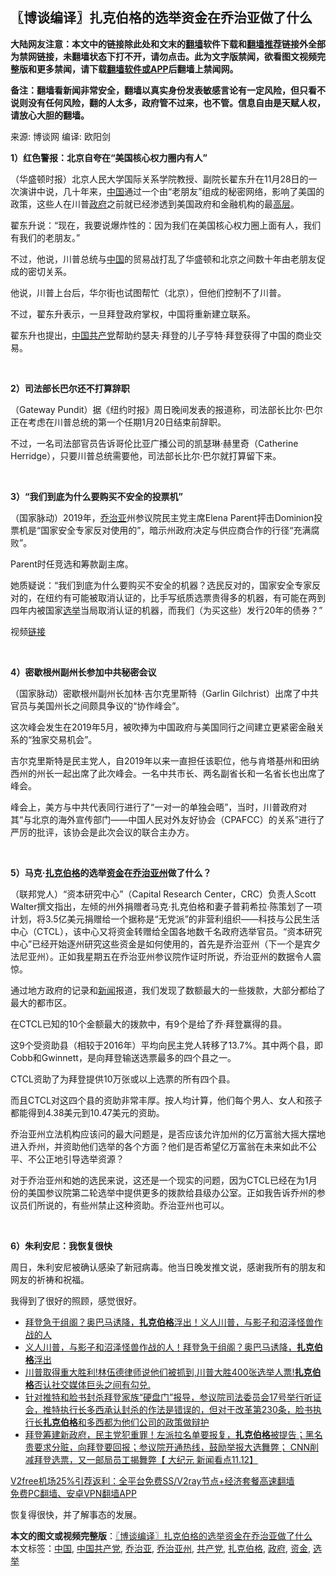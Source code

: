  <h2>〖博谈编译〗扎克伯格的选举资金在乔治亚做了什么</h2> <p class="notice"><b>大陆网友注意：本文中的链接除此处和文末的<a href="https://github.com/bannedbook/fanqiang" >翻墙</a>软件下载和<a href="https://github.com/killgcd/justmysocks/blob/master/README.md">翻墙推荐</a>链接外全部为禁网链接，未翻墙状态下打不开，请勿点击。此为文字版禁闻，欲看图文视频完整版和更多禁闻，请下载<a href="https://github.com/bannedbook/fanqiang">翻墙软件或APP</a>后翻墙上禁闻网。</p><p>备注：翻墙看新闻非常安全，翻墙以真实身份发表敏感言论有一定风险，但只看不说则没有任何风险，翻的人太多，政府管不过来，也不管。信息自由是天赋人权，请放心大胆的翻墙。</b></p>  <div class="entry"> <p>来源:&nbsp;博谈网                      编译:&nbsp;欧阳剑                           </p> <p></p> <p><strong>1）红色警报：北京自夸在“美国核心权力圈内有人”</strong></p> <p>（华盛顿时报）北京人民大学国际关系学院教授、副院长翟东升在11月28日的一次演讲中说，几十年来，<span class='wp_keywordlink_affiliate'><a href="https://www.bannedbook.org/" title="中国" target="_blank">中国</a></span>通过一个由“老朋友”组成的秘密网络，影响了美国的政策，这些人在川普<a href="https://www.bannedbook.org/bnews/tag/%e6%94%bf%e5%ba%9c/" class="st_tag internal_tag" rel="tag" title="标签 政府 下的日志">政府</a>之前就已经渗透到美国政府和金融机构的最<span class='wp_keywordlink_affiliate'><a href="https://www.bannedbook.org/bnews/ccpdope/" title="中共高层内幕" target="_blank">高层</a></span>。</p> <p>翟东升说：“现在，我要说爆炸性的：因为我们在美国核心权力圈上面有人，我们有我们的老朋友。”</p> <p>不过，他说，川普总统与<a href="https://www.bannedbook.org/bnews/tag/%E4%B8%AD%E5%9B%BD/" class="st_tag internal_tag" rel="tag" title="标签 中国 下的日志">中国</a>的贸易战打乱了华盛顿和北京之间数十年由老朋友促成的密切关系。</p> <p>他说，川普上台后，华尔街也试图帮忙（北京），但他们控制不了川普。</p> <p>不过，翟东升表示，一旦拜登政府掌权，中国将重新建立联系。</p> <p>翟东升也提出，<a href="https://www.bannedbook.org/bnews/tag/%e4%b8%ad%e5%9b%bd%e5%85%b1%e4%ba%a7%e5%85%9a/" class="st_tag internal_tag" rel="tag" title="标签 中国共产党 下的日志">中国共产党</a>帮助约瑟夫·拜登的儿子亨特·拜登获得了中国的商业交易。</p> <p> </p> <p></p>  <p><strong>2）司法部长巴尔还不打算辞职</strong></p> <p>（Gateway Pundit）据《纽约时报》周日晚间发表的报道称，司法部长比尔·巴尔正在考虑在川普总统的第一个任期1月20日结束前辞职。</p> <p>不过，一名司法部官员告诉哥伦比亚广播公司的凯瑟琳·赫里奇（Catherine Herridge），只要川普总统需要他，司法部长比尔·巴尔就打算留下来。</p> <p> </p> <p></p> <p><strong>3）“我们到底为什么要购买不安全的投票机”</strong></p> <p>（国家脉动）2019年，<a href="https://www.bannedbook.org/bnews/tag/%E4%B9%94%E6%B2%BB%E4%BA%9A/" class="st_tag internal_tag" rel="tag" title="标签 乔治亚 下的日志">乔治亚</a>州参议院民主党主席Elena Parent抨击Dominion投票机是“国家安全专家反对使用的”，暗示州政府决定与供应商合作的行径“充满腐败”。</p> <p>Parent时任竞选和筹款副主席。</p> <p>她质疑说：“我们到底为什么要购买不安全的机器？选民反对的，国家安全专家反对的，在纽约有可能被取消认证的，比手写纸质选票贵得多的机器，有可能在两到四年内被国家<a href="https://www.bannedbook.org/bnews/tag/%e9%80%89%e4%b8%be/" class="st_tag internal_tag" rel="tag" title="标签 选举 下的日志">选举</a>当局取消认证的机器，而我们（为买这些）发行20年的债券？”</p> <p>视频<a href="https://twitter.com/i/status/1335954482761510913">链接</a></p> <p> </p>  <p></p> <p><strong>4）密歇根州副州长参加中共秘密会议</strong></p> <p>（国家脉动）密歇根州副州长加林·吉尔克里斯特（Garlin Gilchrist）出席了中共官员与美国州长之间颇具争议的“协作峰会”。</p> <p>这次峰会发生在2019年5月，被吹捧为中国政府与美国同行之间建立更紧密金融关系的“独家交易机会”。</p> <p>吉尔克里斯特是民主党人，自2019年以来一直担任该职位，他与肯塔基州和田纳西州的州长一起出席了此次峰会。一名中共市长、两名副省长和一名省长也出席了峰会。</p> <p>峰会上，美方与中共代表同行进行了“一对一的单独会晤”，当时，川普政府对其“与北京的海外宣传部门——中国人民对外友好协会（CPAFCC）的关系”进行了严厉的批评，该协会是此次会议的联合主办方。</p> <p> </p> <p></p> <p><strong>5）马克·<a href="https://www.bannedbook.org/bnews/tag/%e6%89%8e%e5%85%8b%e4%bc%af%e6%a0%bc/" class="st_tag internal_tag" rel="tag" title="标签 扎克伯格 下的日志">扎克伯格</a>的选举<a href="https://www.bannedbook.org/bnews/tag/%E8%B5%84%E9%87%91/" class="st_tag internal_tag" rel="tag" title="标签 资金 下的日志">资金</a>在<a href="https://www.bannedbook.org/bnews/tag/%e4%b9%94%e6%b2%bb%e4%ba%9a%e5%b7%9e/" class="st_tag internal_tag" rel="tag" title="标签 乔治亚州 下的日志">乔治亚州</a>做了什么？</strong></p> <p>（联邦党人）“资本研究中心”（Capital Research Center，CRC）负责人Scott Walter撰文指出，左倾的州外捐赠者马克·扎克伯格和妻子普莉希拉·陈策划了一项计划，将3.5亿美元捐赠给一个据称是“无党派”的非营利组织——科技与公民生活中心（CTCL），该中心又将资金转赠给全国各地数千名政府选举官员。“资本研究中心”已经开始逐州研究这些资金是如何使用的，首先是乔治亚州（下一个是宾夕法尼亚州）。正如我星期五在乔治亚州参议院作证时所说，乔治亚州的数据令人震惊。</p> <p>通过地方政府的记录和<span class='wp_keywordlink_affiliate'><a href="https://www.bannedbook.org/" title="新闻">新闻</a></span>报道，我们发现了数额最大的一些拨款，大部分都给了最大的都市区。</p>  <p>在CTCL已知的10个金额最大的拨款中，有9个是给了乔·拜登赢得的县。</p> <p>这9个受资助县（相较于2016年）平均向民主党人转移了13.7%。其中两个县，即Cobb和Gwinnett，是向拜登输送选票最多的四个县之一。</p> <p>CTCL资助了为拜登提供10万张或以上选票的所有四个县。</p> <p>而且CTCL对这四个县的资助非常丰厚。按人均计算，他们每个男人、女人和孩子都能得到4.38美元到10.47美元的资助。</p> <p>乔治亚州立法机构应该问的最大问题是，是否应该允许加州的亿万富翁大摇大摆地进入乔州，并资助他们选举的各个方面？他们是否希望亿万富翁在未来如此不公平、不公正地引导选举资源？</p> <p>对于乔治亚州和她的选民来说，这还是一个现实的问题，因为CTCL已经在为1月份的美国参议院第二轮选举中提供更多的拨款给县级办公室。正如我告诉乔州的参议员们所说的，有些州禁止这种资助。乔治亚州也可以。</p> <p> </p> <p></p> <p><strong>6）朱利安尼：我恢复很快</strong></p> <p>周日，朱利安尼被确认感染了新冠病毒。他当日晚发推文说，感谢我所有的朋友和网友的祈祷和祝福。</p> <p>我得到了很好的照顾，感觉很好。</p>  <ul class='op-related-articles' title='相关阅读'> <li><a href='https://www.bannedbook.org/bnews/bannedvideo/20201124/1436100.html' target='_blank'>拜登急于组阁？奥巴马诱降，<b>扎克伯格</b>浮出！义人川普，与影子和沼泽怪兽作战的人</a></li> <li><a href='https://www.bannedbook.org/bnews/bannedvideo/20201123/1435584.html' target='_blank'>义人川普，与影子和沼泽怪兽作战的人！拜登急于组阁？奥巴马诱降，<b>扎克伯格</b>浮出</a></li> <li><a href='https://www.bannedbook.org/bnews/bannedvideo/20201118/1435491.html' target='_blank'>川普取得重大胜利!林伍德律师说他们被抓到,川普大胜400张选举人票!<b>扎克伯格</b>否认社交媒体巨头之间有勾兑.</a></li> <li><a href='https://www.bannedbook.org/bnews/bannedvideo/20201118/1433093.html' target='_blank'>针对推特和脸书封杀拜登家族“硬盘门”报导，参议院司法委员会17号举行听证会，推特执行长多西承认封杀的作法是错误的，但对于改革第230条，脸书执行长<b>扎克伯格</b>和多西都为他们公司的政策做辩护</a></li> <li><a href='https://www.bannedbook.org/bnews/bannedvideo/20201113/1430294.html' target='_blank'>拜登筹建新政府，民主党犯重罪！左派拉名单要报复，<b>扎克伯格</b>被提告；黑名贵要求分赃，向拜登要回报；参议院开通热线，鼓励举报大选舞弊； CNN削减拜登选票，又一邮局员工揭舞弊【 大纪元 新闻看点11.12】</a></li> </ul> <p class="texttj"> <a href="https://github.com/bannedbook/fanqiang/wiki/V2ray%E6%9C%BA%E5%9C%BA" target="_blank">V2free机场25%引荐返利：全平台免费SS/V2ray节点+经济套餐高速翻墙</a><br/> <a href="https://github.com/bannedbook/fanqiang/wiki/%E7%A6%81%E9%97%BB%E7%BD%91%E5%AE%89%E5%8D%93%E7%BF%BB%E5%A2%99%E6%96%B0%E9%97%BBAPP" target="_blank">免费PC翻墙、安卓VPN翻墙APP</a></p><p>恢复得很快，并了解事态的发展。</p><a name='sharetosocial'></a>       <div><b>本文的图文或视频完整版</b>：<a href='https://www.bannedbook.org/bnews/cbnews/20201208/1443885.html'>〖博谈编译〗扎克伯格的选举资金在乔治亚做了什么</a></div>  </div><!--END ENTRY--> <div class="postfooter"> <div>本文标签：<a href="https://www.bannedbook.org/bnews/tag/%E4%B8%AD%E5%9B%BD/" rel="tag">中国</a>, <a href="https://www.bannedbook.org/bnews/tag/%e4%b8%ad%e5%9b%bd%e5%85%b1%e4%ba%a7%e5%85%9a/" rel="tag">中国共产党</a>, <a href="https://www.bannedbook.org/bnews/tag/%E4%B9%94%E6%B2%BB%E4%BA%9A/" rel="tag">乔治亚</a>, <a href="https://www.bannedbook.org/bnews/tag/%e4%b9%94%e6%b2%bb%e4%ba%9a%e5%b7%9e/" rel="tag">乔治亚州</a>, <a href="https://www.bannedbook.org/bnews/tag/%e5%85%b1%e4%ba%a7%e5%85%9a/" rel="tag">共产党</a>, <a href="https://www.bannedbook.org/bnews/tag/%e6%89%8e%e5%85%8b%e4%bc%af%e6%a0%bc/" rel="tag">扎克伯格</a>, <a href="https://www.bannedbook.org/bnews/tag/%e6%94%bf%e5%ba%9c/" rel="tag">政府</a>, <a href="https://www.bannedbook.org/bnews/tag/%E8%B5%84%E9%87%91/" rel="tag">资金</a>, <a href="https://www.bannedbook.org/bnews/tag/%e9%80%89%e4%b8%be/" rel="tag">选举</a></div>  </div><!--END POSTFOOTER--> 